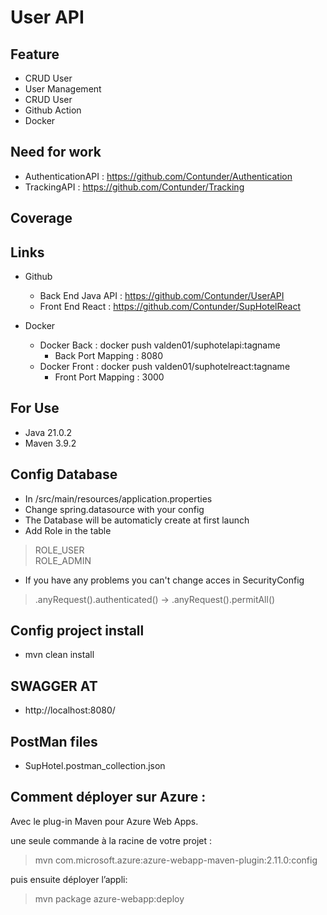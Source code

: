 
# User API

## Feature

- CRUD User
- User Management
- CRUD User
- Github Action
- Docker

## Need for work

- AuthenticationAPI : https://github.com/Contunder/Authentication
- TrackingAPI : https://github.com/Contunder/Tracking

## Coverage 

## Links 
- Github  
  - Back End Java API : https://github.com/Contunder/UserAPI  
  - Front End React : https://github.com/Contunder/SupHotelReact  
  

- Docker
  - Docker Back : docker push valden01/suphotelapi:tagname  
    - Back Port Mapping : 8080
  - Docker Front : docker push valden01/suphotelreact:tagname
    - Front Port Mapping : 3000

## For Use

- Java 21.0.2
- Maven 3.9.2

## Config Database

- In /src/main/resources/application.properties
- Change spring.datasource with your config 
- The Database will be automaticly create at first launch
- Add Role in the table

>ROLE_USER  
>ROLE_ADMIN

- If you have any problems you can't change acces in SecurityConfig 

> .anyRequest().authenticated() -> .anyRequest().permitAll()

## Config project install

- mvn clean install

## SWAGGER AT 

- http://localhost:8080/

## PostMan files

- SupHotel.postman_collection.json

## Comment déployer sur Azure :


Avec le plug-in Maven pour Azure Web Apps.

une seule commande à la racine de votre projet :


>mvn com.microsoft.azure:azure-webapp-maven-plugin:2.11.0:config


puis ensuite déployer l’appli:


>mvn package azure-webapp:deploy


